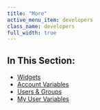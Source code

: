 ```yaml
---
title: "More"
active_menu_item: developers
class_name: developers
full_width: true
---
```



## In This Section:

 - [Widgets](/developers/user-guide/product-guide/the-console/console-tabs/more/widgets/)
 - [Account Variables](/developers/user-guide/product-guide/the-console/console-tabs/more/account-variables/)
 - [Users & Groups](/developers/user-guide/product-guide/the-console/console-tabs/more/users-groups/)
 - [My User Variables](/developers/user-guide/product-guide/the-console/console-tabs/more/my-details)
